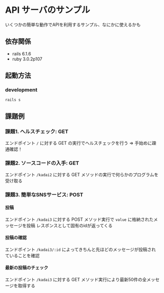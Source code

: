 # API サーバのサンプル
いくつかの簡単な動作でAPIを利用するサンプル、なにかに使えるかも
## 依存関係
- rails 6.1.6
- ruby 3.0.2p107
## 起動方法 
### development
```
rails s
```
## 課題例
### 課題1. ヘルスチェック: GET
エンドポイント `/` に対する GET の実行でヘルスチェックを行う
=> 手始めに疎通確認！

### 課題2. ソースコードの入手: GET
エンドポイント `/kadai2` に対する GET メソッドの実行で何らかのプログラムを受け取る

### 課題3. 簡単なSNSサービス: POST
#### 投稿
エンドポイント `/kadai3` に対する POST メソッド実行で `value` に格納されたメッセージを投稿
レスポンスとして固有のidが返ってくる

#### 投稿の確認
エンドポイント `/kadai3/:id` によってきちんと先ほどのメッセージが投稿されていることを確認

#### 最新の投稿のチェック
エンドポイント `/kadai3` に対する GET メソッド実行により最新50件の全メッセージを取得する
